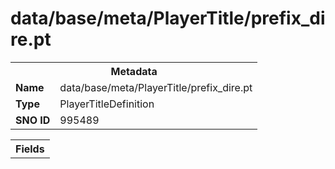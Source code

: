 <h1>data/base/meta/PlayerTitle/prefix_dire.pt</h1><table><tr><th colspan="100%">Metadata</th></tr><tr><td><b>Name</b></td><td>data/base/meta/PlayerTitle/prefix_dire.pt</td></tr><tr><td><b>Type</b></td><td>PlayerTitleDefinition</td></tr><tr><td><b>SNO ID</b></td><td>995489</td></tr></table>

<table><tr><th colspan="100%">Fields</th></tr></table>

